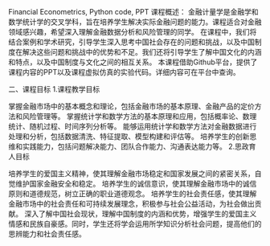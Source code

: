 Financial Econometrics, Python code, PPT 课程概述： 金融计量学是金融学和数学统计学的交叉学科，旨在培养学生解决实际金融问题的能力。课程适合对金融领域感兴趣，希望深入理解金融数据分析和风险管理的同学。 在课程中，我们将结合案例和学术研究，引导学生深入思考中国社会存在的问题和挑战，以及中国制度在解决这些问题和挑战中的优势和不足。我们还将引导学生了解中国文化的内涵和特点，以及中国制度与文化之间的相互关系。 本课程借助Github平台，提供了课程内容的PPT以及课程虚拟仿真的实验代码。详细内容可在平台中查询。

二、课程目标 1.课程教学目标

掌握金融市场中的基本概念和理论，包括金融市场的基本原理、金融产品的定价方法和风险管理等。
掌握统计学和数学方法的基本原理和应用，包括概率论、数理统计、随机过程、时间序列分析等。
能够运用统计学和数学方法对金融数据进行处理和分析，包括数据清洗、特征提取、模型构建和评估等。
培养学生的创新思维和实践能力，包括问题解决能力、团队合作能力、沟通表达能力等。
2.思政育人目标

培养学生的爱国主义精神，使其理解金融市场稳定和国家发展之间的紧密关系，自觉维护国家金融安全和稳定。
培养学生的诚信意识，使其理解金融市场中的诚信原则和道德规范，树立正确的职业道德观念。
培养学生的社会责任感，使其理解金融市场中的社会责任和可持续发展理念，积极参与社会公益活动，为社会做出贡献。
深入了解中国社会现状，理解中国制度的内涵和优势，增强学生的爱国主义情感和民族自豪感。同时，学生还将学会运用所学知识分析社会问题，提高他们的思辨能力和社会责任感。

